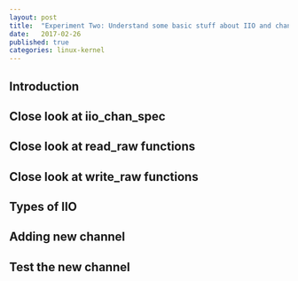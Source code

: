 ```yaml
---
layout: post
title:  "Experiment Two: Understand some basic stuff about IIO and change iio_dummy"
date:   2017-02-26
published: true
categories: linux-kernel
---
```


## Introduction

## Close look at iio_chan_spec

## Close look at read_raw functions

## Close look at write_raw functions

## Types of IIO

## Adding new channel

## Test the new channel
